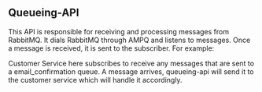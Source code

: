 ## Queueing-API

This API is responsible for receiving and processing messages from RabbitMQ. It dials RabbitMQ through AMPQ and listens to messages. Once a message is received, it is sent to the subscriber. For example:

Customer Service here subscribes to receive any messages that are sent to a email_confirmation queue. A message arrives, queueing-api will send it to the customer service which will handle it accordingly. 

